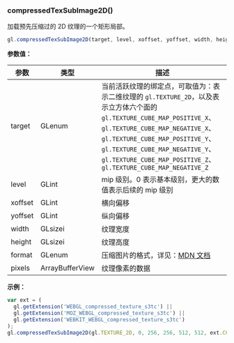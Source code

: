 ### compressedTexSubImage2D()

加载预先压缩过的 2D 纹理的一个矩形局部。

```js
gl.compressedTexSubImage2D(target, level, xoffset, yoffset, width, height, format, ArrayBufferView? pixels)
```

**参数值：**

|参数|类型|描述|
|-|-|-|
|target|GLenum|当前活跃纹理的绑定点，可取值为：表示二维纹理的 `gl.TEXTURE_2D`，以及表示立方体六个面的 `gl.TEXTURE_CUBE_MAP_POSITIVE_X`、 `gl.TEXTURE_CUBE_MAP_NEGATIVE_X`、 `gl.TEXTURE_CUBE_MAP_POSITIVE_Y`、 `gl.TEXTURE_CUBE_MAP_NEGATIVE_Y`、 `gl.TEXTURE_CUBE_MAP_POSITIVE_Z`、 `gl.TEXTURE_CUBE_MAP_NEGATIVE_Z`|
|level|GLint|mip 级别。0 表示基本级别，更大的数值表示后续的 mip 级别|
|xoffset|GLint|横向偏移|
|yoffset|GLint|纵向偏移|
|width|GLsizei|纹理宽度|
|height|GLsizei|纹理高度|
|format|GLenum|压缩图片的格式，详见：[MDN 文档](https://developer.mozilla.org/en-US/docs/Web/API/WebGLRenderingContext/compressedTexSubImage2D)|
|pixels|ArrayBufferView|纹理像素的数据|

**示例：**

```js
var ext = (
  gl.getExtension('WEBGL_compressed_texture_s3tc') ||
  gl.getExtension('MOZ_WEBGL_compressed_texture_s3tc') ||
  gl.getExtension('WEBKIT_WEBGL_compressed_texture_s3tc')
);
gl.compressedTexSubImage2D(gl.TEXTURE_2D, 0, 256, 256, 512, 512, ext.COMPRESSED_RGBA_S3TC_DXT5_EXT, textureData);
```
